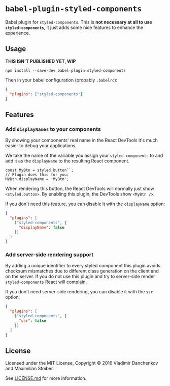 # `babel-plugin-styled-components`

Babel plugin for `styled-components`. This is **not necessary at all to use `styled-components`**, it just adds some nice features to enhance the experience.

## Usage

**THIS ISN'T PUBLISHED YET, WIP**

```
npm install --save-dev babel-plugin-styled-components
```

Then in your babel configuration (probably `.babelrc`):

```JSON
{
  "plugins": ["styled-components"]
}
```

## Features

### Add `displayNames` to your components

By showing your components' real name in the React DevTools it's much easier to debug your applications.

We take the name of the variable you assign your `styled-components` to and add it as the `displayName` to the resulting React component.

```JS
const MyBtn = styled.button``;
// Plugin does this for you:
MyBtn.displayName = 'MyBtn';
```

When rendering this button, the React DevTools will normally just show `<styled.button>`. By enabling this plugin, the DevTools show `<MyBtn />`.

If you don't need this feature, you can disable it with the `displayName` option:

```JSON
{
  "plugins": [
    ["styled-components", {
      "displayName": false
    }]
  ]
}
```

### Add server-side rendering support

By adding a unique identifier to every styled component this plugin avoids checksum mismatches due to different class generation on the client and on the server. If you do not use this plugin and try to server-side render `styled-components` React will complain.

If you don't need server-side rendering, you can disable it with the `ssr` option:

```JSON
{
  "plugins": [
    ["styled-components", {
      "ssr": false
    }]
  ]
}
```

## License

Licensed under the MIT License, Copyright © 2016 Vladimir Danchenkov and Maximilian Stoiber.

See [LICENSE.md](./LICENSE.md) for more information.
